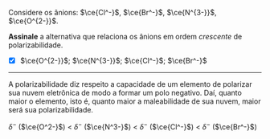 Considere os ânions: $\ce{Cl^-}$, $\ce{Br^-}$, $\ce{N^{3-}}$, $\ce{O^{2-}}$.

**Assinale** a alternativa que relaciona os ânions em ordem *crescente* de polarizabilidade.

- [x] $\ce{O^{2-}}$; $\ce{N^{3-}}$; $\ce{Cl^-}$; $\ce{Br^-}$

---

A polarizabilidade diz respeito a capacidade de um elemento de polarizar sua nuvem eletrônica de modo a formar um polo negativo. Daí, quanto maior o elemento, isto é, quanto maior a maleabilidade de sua nuvem, maior será sua polarizabilidade.

$\delta^-$ ($\ce{O^2-}$) < $\delta^-$ ($\ce{N^3-}$) < $\delta^-$ ($\ce{Cl^-}$) < $\delta^-$ ($\ce{Br^-}$) 
